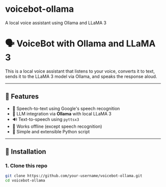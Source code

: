 # voicebot-ollama
A local voice assistant using Ollama and LLaMA 3
# 🗣️ VoiceBot with Ollama and LLaMA 3

This is a local voice assistant that listens to your voice, converts it to text, sends it to the LLaMA 3 model via Ollama, and speaks the response aloud.

---

## 🚀 Features

- 🎤 Speech-to-text using Google's speech recognition
- 🤖 LLM integration via **Ollama** with local LLaMA 3
- 🔊 Text-to-speech using `pyttsx3`
- 🛜 Works offline (except speech recognition)
- 🧠 Simple and extensible Python script

---

## 🔧 Installation

### 1. Clone this repo
```bash
git clone https://github.com/your-username/voicebot-ollama.git
cd voicebot-ollama
